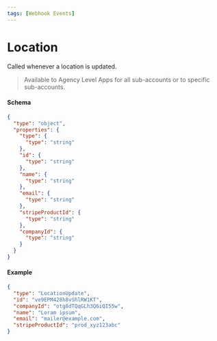 ```yaml
---
tags: [Webhook Events]
---
```


# Location

Called whenever a location is updated.

> Available to Agency Level Apps for all sub-accounts or to specific sub-accounts.

#### Schema

```json json_schema
{
  "type": "object",
  "properties": {
    "type": {
      "type": "string"
    },
    "id": {
      "type": "string"
    },
    "name": {
      "type": "string"
    },
    "email": {
      "type": "string"
    },
    "stripeProductId": {
      "type": "string"
    },
    "companyId": {
      "type": "string"
    }
  }
}
```

#### Example

```json
{
  "type": "LocationUpdate",
  "id": "ve9EPM428h8vShlRW1KT",
  "companyId": "otg8dTQqGLh3Q6iQI55w",
  "name": "Loram ipsum",
  "email": "mailer@example.com",
  "stripeProductId": "prod_xyz123abc"
}
```
